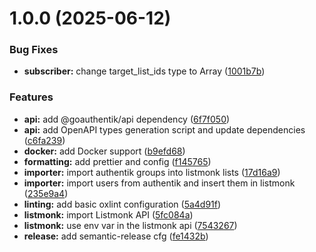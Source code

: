 # 1.0.0 (2025-06-12)


### Bug Fixes

* **subscriber:** change target_list_ids type to Array<number> ([1001b7b](https://github.com/Billos/listmonk-importer/commit/1001b7bde11ce8c8f165f130c806282fc52f06a5))


### Features

* **api:** add @goauthentik/api dependency ([6f7f050](https://github.com/Billos/listmonk-importer/commit/6f7f0500ef5eab015dfa12479c497917d8630052))
* **api:** add OpenAPI types generation script and update dependencies ([c6fa239](https://github.com/Billos/listmonk-importer/commit/c6fa2391947cab9c029ac345f8b0ebbe2cf2f96e))
* **docker:** add Docker support ([b9efd68](https://github.com/Billos/listmonk-importer/commit/b9efd681b6dabbad1d86b739c6063b28a5dee11b))
* **formatting:** add prettier and config ([f145765](https://github.com/Billos/listmonk-importer/commit/f145765e7eaeb8b3c78dee09c67434a2958cc5dd))
* **importer:** import authentik groups into listmonk lists ([17d16a9](https://github.com/Billos/listmonk-importer/commit/17d16a964c52eb228b2ef392d9d6e7c7d2a1d314))
* **importer:** import users from authentik and insert them in listmonk ([235e9a4](https://github.com/Billos/listmonk-importer/commit/235e9a40c5702561f6fde26af5d0df7ba8d4f5c9))
* **linting:** add basic oxlint configuration ([5a4d91f](https://github.com/Billos/listmonk-importer/commit/5a4d91fb98817e69c61946effe784e2e03cb1476))
* **listmonk:** import Listmonk API ([5fc084a](https://github.com/Billos/listmonk-importer/commit/5fc084a053d3b48ab3cc6ff08328086ed93494c2))
* **listmonk:** use env var in the listmonk api ([7543267](https://github.com/Billos/listmonk-importer/commit/75432670b9015a029c0e4c5e97eb7b23ada06f42))
* **release:** add semantic-release cfg ([fe1432b](https://github.com/Billos/listmonk-importer/commit/fe1432bf9819dcddaa9f6229445403bbb6af4cc1))
